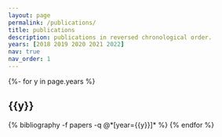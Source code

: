 ```yaml
---
layout: page
permalink: /publications/
title: publications
description: publications in reversed chronological order. 
years: [2018 2019 2020 2021 2022]
nav: true
nav_order: 1
---
```

<!-- _pages/publications.md -->
<div class="publications">

{%- for y in page.years %}
  <h2 class="year">{{y}}</h2>
  {% bibliography -f papers -q @*[year={{y}}]* %}
{% endfor %}

</div>
